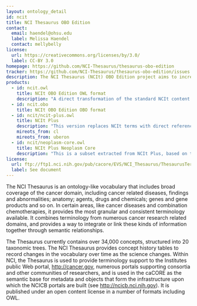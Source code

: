 ```yaml
---
layout: ontology_detail
id: ncit
title: NCI Thesaurus OBO Edition
contact:
  email: haendel@ohsu.edu
  label: Melissa Haendel
  contact: mellybelly
license:
  url: https://creativecommons.org/licenses/by/3.0/
  label: CC-BY 3.0
homepage: https://github.com/NCI-Thesaurus/thesaurus-obo-edition
tracker: https://github.com/NCI-Thesaurus/thesaurus-obo-edition/issues
description: The NCI Thesaurus (NCIt) OBO Edition project aims to increase integration of the NCIt with OBO Library ontologies. NCIt is a reference terminology that includes broad coverage of the cancer domain, including cancer related diseases, findings and abnormalities. NCIt OBO Edition releases should be considered experimental.
products:
  - id: ncit.owl
    title: NCIt OBO Edition OWL format
    description: "A direct transformation of the standard NCIt content using OBO-style term and ontology IRIs and annotation properties."
  - id: ncit.obo
    title: NCIt OBO Edition OBO format
  - id: ncit/ncit-plus.owl
    title: NCIt Plus
    description: "This version replaces NCIt terms with direct references to terms from other domain-specific OBO Library ontologies (e.g. cell types, cellular components, anatomy), supporting cross-ontology reasoning. The current release incorporates CL (cell types) and Uberon (anatomy)."
    mireots_from: cl
    mireots_from: uberon
  - id: ncit/neoplasm-core.owl
    title: NCIt Plus Neoplasm Core
    description: "This is a subset extracted from NCIt Plus, based on the [NCIt Neoplasm Core value set](https://evs.nci.nih.gov/ftp1/NCI_Thesaurus/Neoplasm/About_Core.html) as a starting point."
license:
  url: ftp://ftp1.nci.nih.gov/pub/cacore/EVS/NCI_Thesaurus/ThesaurusTermsofUse.pdf
  label: See document
---
```


The NCI Thesaurus is an ontology-like vocabulary that includes broad
coverage of the cancer domain, including cancer related diseases,
findings and abnormalities; anatomy; agents, drugs and chemicals;
genes and gene products and so on. In certain areas, like cancer
diseases and combination chemotherapies, it provides the most granular
and consistent terminology available. It combines terminology from
numerous cancer research related domains, and provides a way to
integrate or link these kinds of information together through semantic
relationships.

The Thesaurus currently contains over 34,000 concepts, structured into
20 taxonomic trees. The NCI Thesaurus provides concept history tables
to record changes in the vocabulary over time as the science
changes. Within NCI, the Thesaurus is used to provide terminology
support to the Institutes public Web portal, <a
href="http://cancer.gov/">http://cancer.gov</a>, numerous portals
supporting consortia and other communities of researchers, and is used
in the caCORE as the semantic base for metadata and objects that form
the infrastructure upon which the NCICB portals are built (see <a
href="http://ncicb.nci.nih.gov/">http://ncicb.nci.nih.gov</a>). It is
published under an open content license in a number of formats
including OWL.
